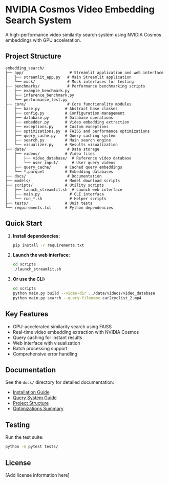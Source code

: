 # NVIDIA Cosmos Video Embedding Search System

A high-performance video similarity search system using NVIDIA Cosmos embeddings with GPU acceleration.

## Project Structure

```
embedding_search/
├── app/                    # Streamlit application and web interface
│   ├── streamlit_app.py   # Main Streamlit application
│   └── mock/              # Mock interfaces for testing
├── benchmarks/            # Performance benchmarking scripts
│   ├── example_benchmark.py
│   ├── inference_benchmark.py
│   └── performance_test.py
├── core/                  # Core functionality modules
│   ├── base.py           # Abstract base classes
│   ├── config.py         # Configuration management
│   ├── database.py       # Database operations
│   ├── embedder.py       # Video embedding extraction
│   ├── exceptions.py     # Custom exceptions
│   ├── optimizations.py  # FAISS and performance optimizations
│   ├── query_cache.py    # Query caching system
│   ├── search.py         # Main search engine
│   └── visualizer.py     # Results visualization
├── data/                  # Data storage
│   ├── videos/           # Video files
│   │   ├── video_database/  # Reference video database
│   │   └── user_input/      # User query videos
│   ├── query_cache/      # Cached query embeddings
│   └── *.parquet         # Embedding databases
├── docs/                  # Documentation
├── models/               # Model download scripts
├── scripts/              # Utility scripts
│   ├── launch_streamlit.sh  # Launch web interface
│   ├── main.py             # CLI interface
│   └── run_*.sh            # Helper scripts
├── tests/                # Unit tests
└── requirements.txt      # Python dependencies
```

## Quick Start

1. **Install dependencies:**
   ```bash
   pip install -r requirements.txt
   ```

2. **Launch the web interface:**
   ```bash
   cd scripts
   ./launch_streamlit.sh
   ```

3. **Or use the CLI:**
   ```bash
   cd scripts
   python main.py build --video-dir ../data/videos/video_database
   python main.py search --query-filename car2cyclist_2.mp4
   ```

## Key Features

- GPU-accelerated similarity search using FAISS
- Real-time video embedding extraction with NVIDIA Cosmos
- Query caching for instant results
- Web interface with visualization
- Batch processing support
- Comprehensive error handling

## Documentation

See the `docs/` directory for detailed documentation:
- [Installation Guide](docs/INSTALLATION_GUIDE.md)
- [Query System Guide](docs/QUERY_SYSTEM_GUIDE.md)
- [Project Structure](docs/PROJECT_STRUCTURE.md)
- [Optimizations Summary](docs/OPTIMIZATIONS_SUMMARY.md)

## Testing

Run the test suite:
```bash
python -m pytest tests/
```

## License

[Add license information here]
